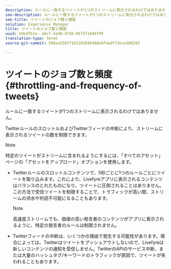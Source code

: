 ```yaml
---
description: ルールに一致するツイートが1つのストリームに表示されるわけではありません。
seo-description: ルールに一致するツイートが1つのストリームに表示されるわけではありません。
seo-title: ツイートのジョブ数と頻度
solution: Experience Manager
title: ツイートのジョブ数と頻度
uuid: b9edfb1e- e6cf-4a48-8756-05f5f18d8799
translation-type: tm+mt
source-git-commit: 566ea2587f101202045488e9f4edf73ece100293

---
```



# ツイートのジョブ数と頻度{#throttling-and-frequency-of-tweets}

ルールに一致するツイートが1つのストリームに表示されるわけではありません。

TwitterルールのスロットルおよびTwitterフィードの中断により、ストリームに表示されるツイートの数を制限できます。

>[!NOTE]
>
>特定のツイートがストリームに含まれるようにするには、「すべてのアセット」ページの「アセットをアップロード」オプションを使用します。

* Twitterルールのスロットルコンテンツで、5秒ごとに1つのルールごとにツイートを取り込みます。これにより、Livefyreアプリに表示されるコンテンツはバランスのとれたものになり、ツイートに圧倒されることはありません。この方法で受信ツイートを制限することで、トラフィックが高い間、ストリームの洪水や判読不可能になることもあります。

   >[!NOTE]
   >
   >高速度ストリームでも、価値の高い発言者のコンテンツがアプリに表示されるように、特定の発言者のルールは制限されません。

* Twitterフィードの中断は、いくつかの理由で発生する可能性があります。場合によっては、Twitterはツイートをプッシュアウトしないので、Livefyreは新しいコンテンツの通知を受信しません。TwitterのAPIのサービス中断、または大量のハッシュタグ/キーワードのトラフィックが原因で、ツイートが失われることもあります。

